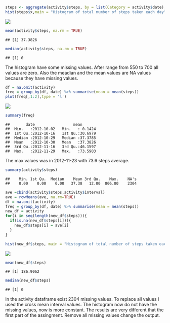``` r
steps <- aggregate(activity$steps, by = list(Category = activity$date), FUN=sum)
hist(steps$x,main = "Histogram of total number of steps taken each day",xlab = "Range of Steps")
```

![](PA1_template_files/figure-markdown_github/unnamed-chunk-1-1.png)

``` r
mean(activity$steps, na.rm = TRUE)
```

    ## [1] 37.3826

``` r
median(activity$steps, na.rm = TRUE)
```

    ## [1] 0

The histogram have some missing values. After range from 550 to 700 all values are zero. Also the meadian and the mean values are NA values because they have missing values.

``` r
df = na.omit(activity)
freq = group_by(df, date) %>% summarise(mean = mean(steps))
plot(freq[,1:2],type = 'l')
```

![](PA1_template_files/figure-markdown_github/unnamed-chunk-2-1.png)

``` r
summary(freq)
```

    ##       date                 mean        
    ##  Min.   :2012-10-02   Min.   : 0.1424  
    ##  1st Qu.:2012-10-16   1st Qu.:30.6979  
    ##  Median :2012-10-29   Median :37.3785  
    ##  Mean   :2012-10-30   Mean   :37.3826  
    ##  3rd Qu.:2012-11-16   3rd Qu.:46.1597  
    ##  Max.   :2012-11-29   Max.   :73.5903

The max values was in 2012-11-23 with 73.6 steps average.

``` r
summary(activity$steps)
```

    ##    Min. 1st Qu.  Median    Mean 3rd Qu.    Max.    NA's 
    ##    0.00    0.00    0.00   37.38   12.00  806.00    2304

``` r
ave =cbind(activity$steps,activity$interval)
ave = rowMeans(ave, na.rm=TRUE)
df = na.omit(activity)
freq = group_by(df, date) %>% summarise(mean = mean(steps))
new_df = activity
for(i in seq(length(new_df$steps))){
  if(is.na(new_df$steps[i])){
    new_df$steps[i] = ave[i]
  }
}

hist(new_df$steps, main = "Histogram of total number of steps taken each day",xlab = "Range of Steps")
```

![](PA1_template_files/figure-markdown_github/unnamed-chunk-3-1.png)

``` r
mean(new_df$steps)
```

    ## [1] 186.9062

``` r
median(new_df$steps)
```

    ## [1] 0

In the activity dataframe exist 2304 missing values. To replace all values I used the cross mean interval values. The histogram now do not have the missing values, now is more constant. The results are very different that the first part of the assingment. Remove all missing values change the output.
